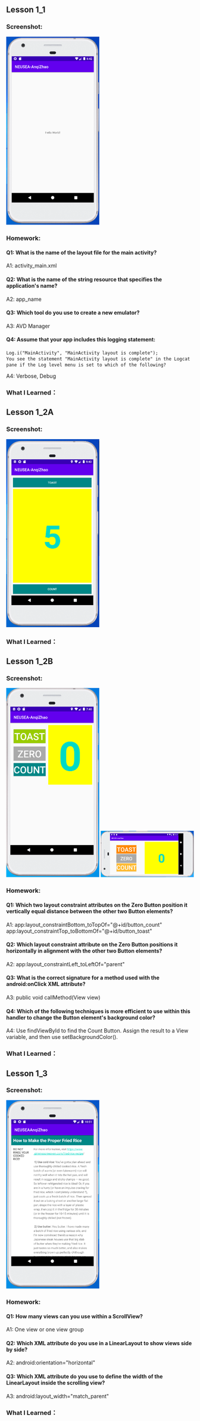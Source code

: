 ## Lesson 1_1

### Screenshot:
<img src="https://github.com/anqizhao1024/cs5520project/blob/0a01b90900cbd9e7479d400a45975aa2c04510d5/_pics/lesson1_1_screenshot.PNG" alt="drawing" width="250"/>

### Homework:
 #### Q1: What is the name of the layout file for the main activity?
 A1: activity_main.xml
 #### Q2: What is the name of the string resource that specifies the application's name?
 A2: app_name
 #### Q3: Which tool do you use to create a new emulator?
 A3: AVD Manager
 #### Q4: Assume that your app includes this logging statement: 
	Log.i("MainActivity", "MainActivity layout is complete");
	You see the statement "MainActivity layout is complete" in the Logcat pane if the Log level menu is set to which of the following? 
 A4: Verbose, Debug
### What I Learned：


## Lesson 1_2A

### Screenshot:
<img src="https://github.com/anqizhao1024/cs5520project/blob/gh-pages/_pics/lesson1_2A_screenshot.PNG" alt="drawing" width="250"/>

### What I Learned：

## Lesson 1_2B

### Screenshot:
<img src="https://github.com/anqizhao1024/cs5520project/blob/gh-pages/_pics/Lesson1_2B_screenshot_01.PNG" alt="drawing" width="250"/>
<img src="https://github.com/anqizhao1024/cs5520project/blob/gh-pages/_pics/Lesson1_2B_screenshot_03.PNG" alt="drawing" width="250"/>

### Homework:
 #### Q1: Which two layout constraint attributes on the Zero Button position it vertically equal distance between the other two Button elements? 
 A1: app:layout_constraintBottom_toTopOf="@+id/button_count"
	app:layout_constraintTop_toBottomOf="@+id/button_toast"
 #### Q2: Which layout constraint attribute on the Zero Button positions it horizontally in alignment with the other two Button elements?
 A2: app:layout_constraintLeft_toLeftOf="parent"
 #### Q3: What is the correct signature for a method used with the android:onClick XML attribute?
 A3: public void callMethod(View view)
 #### Q4: Which of the following techniques is more efficient to use within this handler to change the Button element's background color? 
 A4: Use findViewById to find the Count Button. Assign the result to a View variable, and then use setBackgroundColor().
 
### What I Learned：

## Lesson 1_3

### Screenshot:
<img src="https://github.com/anqizhao1024/cs5520project/blob/gh-pages/_pics/Lesson1_3_screenshot.PNG" alt="drawing" width="250"/>

### Homework:
 #### Q1: How many views can you use within a ScrollView?
 A1: One view or one view group
 #### Q2: Which XML attribute do you use in a LinearLayout to show views side by side?
 A2: android:orientation="horizontal"
 #### Q3: Which XML attribute do you use to define the width of the LinearLayout inside the scrolling view? 
 A3: android:layout_width="match_parent"

### What I Learned：
